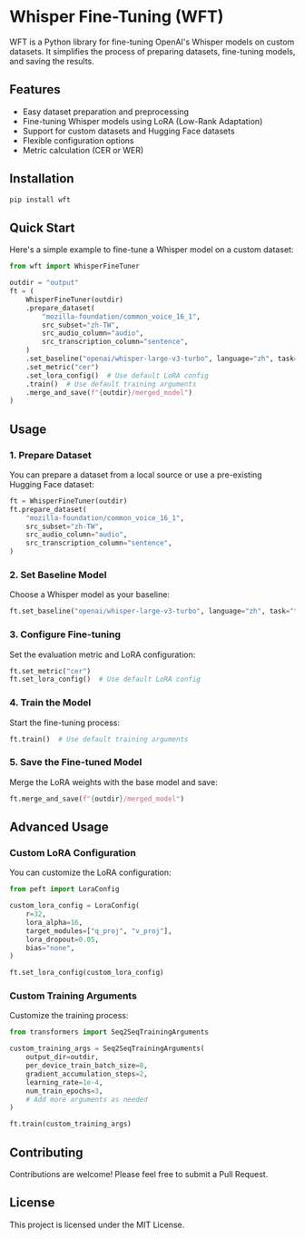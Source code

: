# Whisper Fine-Tuning (WFT)

WFT is a Python library for fine-tuning OpenAI's Whisper models on custom datasets. It simplifies the process of preparing datasets, fine-tuning models, and saving the results.

## Features

- Easy dataset preparation and preprocessing
- Fine-tuning Whisper models using LoRA (Low-Rank Adaptation)
- Support for custom datasets and Hugging Face datasets
- Flexible configuration options
- Metric calculation (CER or WER)

## Installation

```bash
pip install wft
```

## Quick Start

Here's a simple example to fine-tune a Whisper model on a custom dataset:

```python
from wft import WhisperFineTuner

outdir = "output"
ft = (
    WhisperFineTuner(outdir)
    .prepare_dataset(
        "mozilla-foundation/common_voice_16_1",
        src_subset="zh-TW",
        src_audio_column="audio",
        src_transcription_column="sentence",
    )
    .set_baseline("openai/whisper-large-v3-turbo", language="zh", task="transcribe")
    .set_metric("cer")
    .set_lora_config()  # Use default LoRA config
    .train()  # Use default training arguments
    .merge_and_save(f"{outdir}/merged_model")
)
```

## Usage

### 1. Prepare Dataset

You can prepare a dataset from a local source or use a pre-existing Hugging Face dataset:

```python
ft = WhisperFineTuner(outdir)
ft.prepare_dataset(
    "mozilla-foundation/common_voice_16_1",
    src_subset="zh-TW",
    src_audio_column="audio",
    src_transcription_column="sentence",
)
```

### 2. Set Baseline Model

Choose a Whisper model as your baseline:

```python
ft.set_baseline("openai/whisper-large-v3-turbo", language="zh", task="transcribe")
```

### 3. Configure Fine-tuning

Set the evaluation metric and LoRA configuration:

```python
ft.set_metric("cer")
ft.set_lora_config()  # Use default LoRA config
```

### 4. Train the Model

Start the fine-tuning process:

```python
ft.train()  # Use default training arguments
```

### 5. Save the Fine-tuned Model

Merge the LoRA weights with the base model and save:

```python
ft.merge_and_save(f"{outdir}/merged_model")
```

## Advanced Usage

### Custom LoRA Configuration

You can customize the LoRA configuration:

```python
from peft import LoraConfig

custom_lora_config = LoraConfig(
    r=32,
    lora_alpha=16,
    target_modules=["q_proj", "v_proj"],
    lora_dropout=0.05,
    bias="none",
)

ft.set_lora_config(custom_lora_config)
```

### Custom Training Arguments

Customize the training process:

```python
from transformers import Seq2SeqTrainingArguments

custom_training_args = Seq2SeqTrainingArguments(
    output_dir=outdir,
    per_device_train_batch_size=8,
    gradient_accumulation_steps=2,
    learning_rate=1e-4,
    num_train_epochs=3,
    # Add more arguments as needed
)

ft.train(custom_training_args)
```

## Contributing

Contributions are welcome! Please feel free to submit a Pull Request.

## License

This project is licensed under the MIT License.

